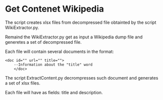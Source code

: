 
# Get Contenet Wikipedia

The script creates xlsx files from decompressed file obtainted by the script WikiExtractor.py.

Remaind the WikiExtractor.py get as input a Wikipedia dump file and generetes a set of decompressed file.

Each file will contain several documents in the format:

	<doc id="" url="" title="">
	    --Information about the "title" word
	    </doc>
      
The script ExtractContent.py decrompresses such document and generates a set of xlsx files.

Each file will have as fields: title and description.
	   
       
